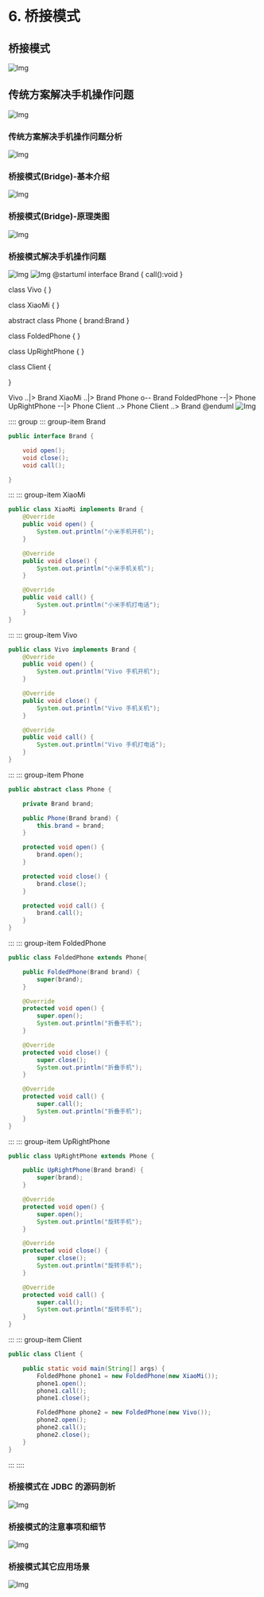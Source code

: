 # 6. 桥接模式

## 桥接模式

![Img](https://xingqiu-tuchuang-1256524210.cos.ap-shanghai.myqcloud.com/8919/yank-note-picgo-img-20220729113005.png)

## 传统方案解决手机操作问题

![Img](https://xingqiu-tuchuang-1256524210.cos.ap-shanghai.myqcloud.com/8919/yank-note-picgo-img-20220729113029.png)

### 传统方案解决手机操作问题分析

![Img](https://xingqiu-tuchuang-1256524210.cos.ap-shanghai.myqcloud.com/8919/yank-note-picgo-img-20220729113102.png)

### 桥接模式(Bridge)-基本介绍

![Img](https://xingqiu-tuchuang-1256524210.cos.ap-shanghai.myqcloud.com/8919/yank-note-picgo-img-20220729113142.png)

### 桥接模式(Bridge)-原理类图

![Img](https://xingqiu-tuchuang-1256524210.cos.ap-shanghai.myqcloud.com/8919/yank-note-picgo-img-20220729113203.png)

### 桥接模式解决手机操作问题

![Img](https://xingqiu-tuchuang-1256524210.cos.ap-shanghai.myqcloud.com/8919/yank-note-picgo-img-20220729113219.png)
![Img](https://xingqiu-tuchuang-1256524210.cos.ap-shanghai.myqcloud.com/8919/yank-note-picgo-img-20220729113915.png)
@startuml
interface Brand {
call():void
}

class Vivo {
}

class XiaoMi {
}

abstract class Phone {
brand:Brand
}

class FoldedPhone {
}

class UpRightPhone {
}

class Client {

}

Vivo ..|> Brand
XiaoMi ..|> Brand
Phone o-- Brand
FoldedPhone --|> Phone
UpRightPhone --|> Phone
Client ..> Phone
Client ..> Brand
@enduml
![Img](https://xingqiu-tuchuang-1256524210.cos.ap-shanghai.myqcloud.com/8919/yank-note-picgo-img-20220729114503.png)

:::: group
::: group-item Brand

```java
public interface Brand {

    void open();
    void close();
    void call();

}
```

:::
::: group-item XiaoMi

```java
public class XiaoMi implements Brand {
    @Override
    public void open() {
        System.out.println("小米手机开机");
    }

    @Override
    public void close() {
        System.out.println("小米手机关机");
    }

    @Override
    public void call() {
        System.out.println("小米手机打电话");
    }
}
```

:::
::: group-item Vivo

```java
public class Vivo implements Brand {
    @Override
    public void open() {
        System.out.println("Vivo 手机开机");
    }

    @Override
    public void close() {
        System.out.println("Vivo 手机关机");
    }

    @Override
    public void call() {
        System.out.println("Vivo 手机打电话");
    }
}
```

:::
::: group-item Phone

```java
public abstract class Phone {

    private Brand brand;

    public Phone(Brand brand) {
        this.brand = brand;
    }

    protected void open() {
        brand.open();
    }

    protected void close() {
        brand.close();
    }

    protected void call() {
        brand.call();
    }
}
```

:::
::: group-item FoldedPhone

```java
public class FoldedPhone extends Phone{

    public FoldedPhone(Brand brand) {
        super(brand);
    }

    @Override
    protected void open() {
        super.open();
        System.out.println("折叠手机");
    }

    @Override
    protected void close() {
        super.close();
        System.out.println("折叠手机");
    }

    @Override
    protected void call() {
        super.call();
        System.out.println("折叠手机");
    }
}
```

:::
::: group-item UpRightPhone

```java
public class UpRightPhone extends Phone {

    public UpRightPhone(Brand brand) {
        super(brand);
    }

    @Override
    protected void open() {
        super.open();
        System.out.println("旋转手机");
    }

    @Override
    protected void close() {
        super.close();
        System.out.println("旋转手机");
    }

    @Override
    protected void call() {
        super.call();
        System.out.println("旋转手机");
    }
}
```

:::
::: group-item Client

```java
public class Client {

    public static void main(String[] args) {
        FoldedPhone phone1 = new FoldedPhone(new XiaoMi());
        phone1.open();
        phone1.call();
        phone1.close();

        FoldedPhone phone2 = new FoldedPhone(new Vivo());
        phone2.open();
        phone2.call();
        phone2.close();
    }
}
```

:::
::::

### 桥接模式在 JDBC 的源码剖析

![Img](https://xingqiu-tuchuang-1256524210.cos.ap-shanghai.myqcloud.com/8919/yank-note-picgo-img-20220729120048.png)

### 桥接模式的注意事项和细节

![Img](https://xingqiu-tuchuang-1256524210.cos.ap-shanghai.myqcloud.com/8919/yank-note-picgo-img-20220729121938.png)

### 桥接模式其它应用场景

![Img](https://xingqiu-tuchuang-1256524210.cos.ap-shanghai.myqcloud.com/8919/yank-note-picgo-img-20220729124904.png)
